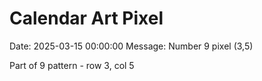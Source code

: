 # Calendar Art Pixel

Date: 2025-03-15 00:00:00
Message: Number 9 pixel (3,5)

Part of 9 pattern - row 3, col 5
